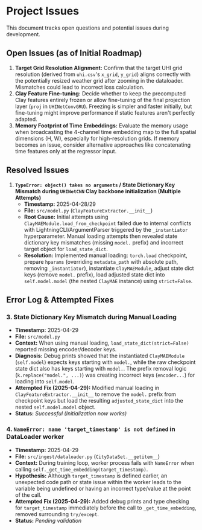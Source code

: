 # Project Issues

This document tracks open questions and potential issues during development.

## Open Issues (as of Initial Roadmap)

1.  **Target Grid Resolution Alignment:** Confirm that the target UHI grid resolution (derived from `uhi.csv`'s `x_grid`, `y_grid`) aligns correctly with the potentially resized weather grid after zooming in the dataloader. Mismatches could lead to incorrect loss calculation.
2.  **Clay Feature Fine-tuning:** Decide whether to keep the precomputed Clay features entirely frozen or allow fine-tuning of the final projection layer (`proj` in `UHINetConvGRU`). Freezing is simpler and faster initially, but fine-tuning might improve performance if static features aren't perfectly adapted.
3.  **Memory Footprint of Time Embeddings:** Evaluate the memory usage when broadcasting the 4-channel time embedding map to the full spatial dimensions (H, W), especially for high-resolution grids. If memory becomes an issue, consider alternative approaches like concatenating time features only at the regressor input.

## Resolved Issues

1.  **`TypeError: object() takes no arguments` / State Dictionary Key Mismatch during `UHINetCNN` Clay backbone initialization (Multiple Attempts)**
    *   **Timestamp:** 2025-04-28/29
    *   **File:** `src/model.py` (`ClayFeatureExtractor.__init__`)
    *   **Root Cause:** Initial attempts using `ClayMAEModule.load_from_checkpoint` failed due to internal conflicts with LightningCLI/ArgumentParser triggered by the `_instantiator` hyperparameter. Manual loading attempts then revealed state dictionary key mismatches (missing `model.` prefix) and incorrect target object for `load_state_dict`.
    *   **Resolution:** Implemented manual loading: `torch.load` checkpoint, prepare `hparams` (overriding `metadata_path` with absolute path, removing `_instantiator`), instantiate `ClayMAEModule`, adjust state dict keys (remove `model.` prefix), load adjusted state dict into `self.model.model` (the nested `ClayMAE` instance) using `strict=False`.

## Error Log & Attempted Fixes

### 3. State Dictionary Key Mismatch during Manual Loading

*   **Timestamp:** 2025-04-29
*   **File:** `src/model.py`
*   **Context:** When using manual loading, `load_state_dict(strict=False)` reported missing encoder/decoder keys.
*   **Diagnosis:** Debug prints showed that the instantiated `ClayMAEModule` (`self.model`) expects keys starting with `model.`, while the raw checkpoint state dict also has keys starting with `model.`. The prefix removal logic (`k.replace("model.", ...)`) was creating incorrect keys (`encoder...`) for loading into `self.model`.
*   **Attempted Fix (2025-04-29):** Modified manual loading in `ClayFeatureExtractor.__init__` to remove the `model.` prefix from checkpoint keys but load the resulting `adjusted_state_dict` into the nested `self.model.model` object.
*   **Status:** *Successful (Initialization now works)*

### 4. `NameError: name 'target_timestamp' is not defined` in DataLoader worker
*   **Timestamp:** 2025-04-29
*   **File:** `src/ingest/dataloader.py` (`CityDataSet.__getitem__`)
*   **Context:** During training loop, worker process fails with `NameError` when calling `self._get_time_embedding(target_timestamp)`.
*   **Hypothesis:** Although `target_timestamp` is defined earlier, an unexpected code path or state issue within the worker leads to the variable being undefined or having an incorrect type/value at the point of the call.
*   **Attempted Fix (2025-04-29):** Added debug prints and type checking for `target_timestamp` immediately before the call to `_get_time_embedding`, removed surrounding `try/except`.
*   **Status:** *Pending validation* 